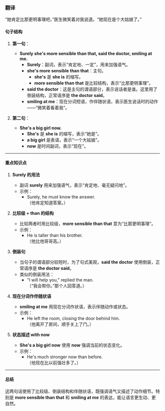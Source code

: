### 翻译
“她肯定比那更明事理吧，”医生微笑着对我说道。“她现在是个大姑娘了。”


#### 句子结构

1. **第一句**：  
   - **Surely she's more sensible than that, said the doctor, smiling at me.**  
     - **Surely**：副词，表示“肯定地、一定”，用来加强语气。  
     - **she's more sensible than that**：主句。  
       - **she's** 是 **she is** 的缩写。  
       - **more sensible than that** 是比较结构，表示“比那更明事理”。  
     - **said the doctor**：这是主句的谓语部分，表示说话者是谁。这里用了倒装结构，正常语序是 **the doctor said**。  
     - **smiling at me**：现在分词短语，作伴随状语，表示医生说话时的动作——“微笑着看着我”。

2. **第二句**：  
   - **She's a big girl now.**  
     - **She's** 是 **she is** 的缩写，表示“她是”。  
     - **a big girl** 是表语，表示“一个大姑娘”。  
     - **now** 是时间副词，表示“现在”。

---

#### 重点知识点

1. **Surely 的用法**  
   - 副词 **surely** 用来加强语气，表示“肯定地、毫无疑问地”。  
   - 示例：  
     - Surely, he must know the answer.  
       （他肯定知道答案。）

2. **比较级 + than 的结构**  
   - 比较两者时用比较级，**more sensible than that** 意为“比那更明事理”。  
   - 示例：  
     - He is taller than his brother.  
       （他比他哥哥高。）

3. **倒装句**  
   - 当句子的谓语部分较短时，为了句式美观，**said the doctor** 使用倒装，正常语序是 **the doctor said**。  
   - 类似的倒装用法：  
     - "I will help you," replied the man.  
       （“我会帮你。”那个人回答道。）

4. **现在分词作伴随状语**  
   - **smiling at me** 用现在分词作状语，表示伴随动作或状态。  
   - 示例：  
     - He left the room, closing the door behind him.  
       （他离开了房间，顺手关上了门。）

5. **状态描述 with now**  
   - **She's a big girl now** 使用 **now** 强调当前的状态变化。  
   - 示例：  
     - He's much stronger now than before.  
       （他现在比以前强壮多了。）

---

#### 总结

这两句话使用了比较级、倒装结构和伴随状语，既强调语气又描述了动作细节。特别是 **more sensible than that** 和 **smiling at me** 的表达，能让语言更生动、更自然。